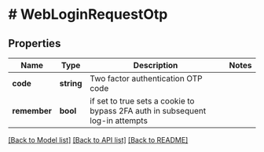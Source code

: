 # # WebLoginRequestOtp

## Properties

Name | Type | Description | Notes
------------ | ------------- | ------------- | -------------
**code** | **string** | Two factor authentication OTP code |
**remember** | **bool** | if set to true sets a cookie to bypass 2FA auth in subsequent log-in attempts |

[[Back to Model list]](../../README.md#models) [[Back to API list]](../../README.md#endpoints) [[Back to README]](../../README.md)
